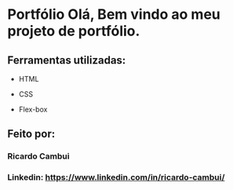 # Portfólio Olá, Bem vindo ao meu projeto de portfólio.



## Ferramentas utilizadas:

* HTML

* CSS

* Flex-box

## Feito por:

### Ricardo Cambui

### Linkedin: https://www.linkedin.com/in/ricardo-cambui/
